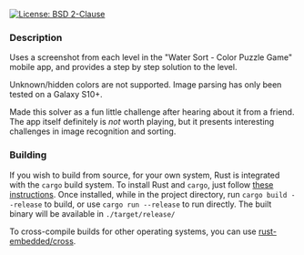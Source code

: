 [![License: BSD 2-Clause](https://img.shields.io/badge/License-BSD%202--Clause-blue)](LICENSE)
### Description
Uses a screenshot from each level in the "Water Sort - Color Puzzle Game" mobile app, and provides a step by step solution to the level.

Unknown/hidden colors are not supported. Image parsing has only been tested on a Galaxy S10+.

Made this solver as a fun little challenge after hearing about it from a friend. The app itself definitely is _not_ worth playing, but it presents interesting challenges in image recognition and sorting. 

### Building
If you wish to build from source, for your own system, Rust is integrated with the `cargo` build system. To install Rust and `cargo`, just follow [these instructions](https://doc.rust-lang.org/cargo/getting-started/installation.html). Once installed, while in the project directory, run `cargo build --release` to build, or use `cargo run --release` to run directly. The built binary will be available in `./target/release/`

To cross-compile builds for other operating systems, you can use [rust-embedded/cross](https://github.com/rust-embedded/cross).